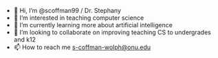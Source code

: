 - 👋 Hi, I’m @scoffman99 / Dr. Stephany
- 👀 I’m interested in teaching computer science
- 🌱 I’m currently learning more about artificial intelligence 
- 💞️ I’m looking to collaborate on improving teaching CS to undergrades and k12
- 📫 How to reach me s-coffman-wolph@onu.edu

<!---
scoffman99/scoffman99 is a ✨ special ✨ repository because its `README.md` (this file) appears on your GitHub profile.
You can click the Preview link to take a look at your changes.
--->
